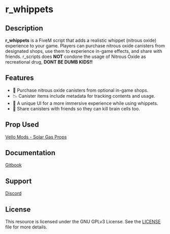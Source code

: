 # r_whippets

## Description

**r_whippets** is a FiveM script that adds a realistic whippet (nitrous oxide) experience to your game. Players can purchase nitrous oxide canisters from designated shops, use them to experience in-game effects, and share with friends. r_scripts does **NOT** condone the usage of Nitrous Oxide as recreational drug, **DONT BE DUMB KIDS!!**

## Features

- 🛒 Purchase nitrous oxide canisters from optional in-game shops.
- 📉 Canister items include metadata for tracking contents and usage.
- 💎 A unique UI for a more immersive experience while using whippets.
- 🤝️ Share canisters with friends so they can kill brain cells too.

## Prop Used
[Vello Mods - Solar Gas Props](https://github.com/Vello-Mods/vello_solargas)

## Documentation

[Gitbook](https://r-scripts-1.gitbook.io/r_scripts-docs./)

## Support

[Discord](https://discord.gg/r-scripts)

## License

This resource is licensed under the GNU GPLv3 License. See the [LICENSE](LICENSE) file for more details.
